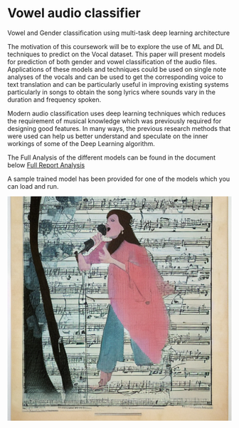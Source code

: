 # Vowel audio classifier 
Vowel and Gender classification using multi-task deep learning architecture


The motivation of this coursework will be to explore the use of ML and DL techniques to predict on the Vocal dataset. This paper will present models for prediction of both gender and vowel classification of the audio files. Applications of these models and techniques could be used on single note analyses of the vocals and can be used to get the corresponding voice to text translation and can be particularly useful in improving existing systems particularly in songs to obtain the song lyrics where sounds vary in the duration and frequency spoken.

Modern audio classification uses deep learning techniques which reduces the requirement of musical knowledge which was previously required for designing good features. In many ways, the previous research methods that were used can help us better understand and speculate on the inner workings of some of the Deep Learning algorithm.

The Full Analysis of the different models can be found in the document below 
[Full Report Analysis](Report-Deep_learning_for_Audio_and_Music_final_report_p.pdf)

A sample trained model has been provided for one of the models which you can load and run.

![](AI_generated_singing_and_vowels.png)
